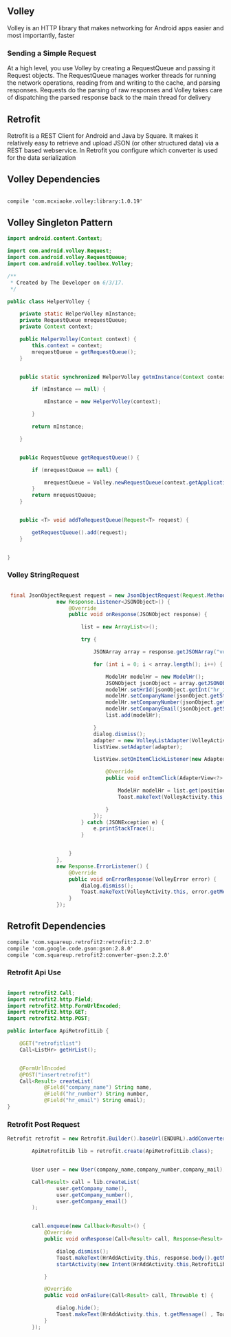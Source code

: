 ## Volley

Volley is an HTTP library that makes networking for Android apps easier and most importantly, faster
### Sending a Simple Request
At a high level, you use Volley by creating a RequestQueue and passing it Request objects. The RequestQueue manages worker threads for running the network operations, reading from and writing to the cache, and parsing responses. Requests do the parsing of raw responses and Volley takes care of dispatching the parsed response back to the main thread for delivery

## Retrofit

Retrofit is a REST Client for Android and Java by Square. It makes it relatively easy to retrieve and upload JSON (or other structured data) via a REST based webservice. In Retrofit you configure which converter is used for the data serialization
## Volley Dependencies

```xml

compile 'com.mcxiaoke.volley:library:1.0.19'

```

## Volley Singleton Pattern

```java
import android.content.Context;

import com.android.volley.Request;
import com.android.volley.RequestQueue;
import com.android.volley.toolbox.Volley;

/**
 * Created by The Developer on 6/3/17.
 */

public class HelperVolley {

    private static HelperVolley mInstance;
    private RequestQueue mrequestQueue;
    private Context context;

    public HelperVolley(Context context) {
        this.context = context;
        mrequestQueue = getRequestQueue();
    }


    public static synchronized HelperVolley getmInstance(Context context) {

        if (mInstance == null) {

            mInstance = new HelperVolley(context);

        }

        return mInstance;

    }


    public RequestQueue getRequestQueue() {

        if (mrequestQueue == null) {

            mrequestQueue = Volley.newRequestQueue(context.getApplicationContext());
        }
        return mrequestQueue;
    }


    public <T> void addToRequestQueue(Request<T> request) {

        getRequestQueue().add(request);
    }


}

```

### Volley StringRequest 

```java

 final JsonObjectRequest request = new JsonObjectRequest(Request.Method.GET, BASE_URL,
                new Response.Listener<JSONObject>() {
                    @Override
                    public void onResponse(JSONObject response) {

                        list = new ArrayList<>();

                        try {

                            JSONArray array = response.getJSONArray("volley_list");

                            for (int i = 0; i < array.length(); i++) {

                                ModelHr modelHr = new ModelHr();
                                JSONObject jsonObject = array.getJSONObject(i);
                                modelHr.setHrId(jsonObject.getInt("hr_id"));
                                modelHr.setCompanyName(jsonObject.getString("hr_name"));
                                modelHr.setCompanyNumber(jsonObject.getString("hr_num"));
                                modelHr.setCompanyEmail(jsonObject.getString("hr_mail"));
                                list.add(modelHr);

                            }
                            dialog.dismiss();
                            adapter = new VolleyListAdapter(VolleyActivity.this, list);
                            listView.setAdapter(adapter);

                            listView.setOnItemClickListener(new AdapterView.OnItemClickListener() {

                                @Override
                                public void onItemClick(AdapterView<?> parent, View view, int position, long id) {

                                    ModelHr modelHr = list.get(position);
                                    Toast.makeText(VolleyActivity.this, "if and else " + modelHr.getHrId(), Toast.LENGTH_SHORT).show();

                                }
                            });
                        } catch (JSONException e) {
                            e.printStackTrace();
                        }


                    }
                },
                new Response.ErrorListener() {
                    @Override
                    public void onErrorResponse(VolleyError error) {
                        dialog.dismiss();
                        Toast.makeText(VolleyActivity.this, error.getMessage(), Toast.LENGTH_SHORT).show();
                    }
                });

```


## Retrofit Dependencies

```xml
compile 'com.squareup.retrofit2:retrofit:2.2.0'
compile 'com.google.code.gson:gson:2.8.0'
compile 'com.squareup.retrofit2:converter-gson:2.2.0'

```

### Retrofit Api Use

```java

import retrofit2.Call;
import retrofit2.http.Field;
import retrofit2.http.FormUrlEncoded;
import retrofit2.http.GET;
import retrofit2.http.POST;

public interface ApiRetrofitLib {

    @GET("retrofitlist")
    Call<ListHr> getHrList();


    @FormUrlEncoded
    @POST("insertretrofit")
    Call<Result> createList(
            @Field("company_name") String name,
            @Field("hr_number") String number,
            @Field("hr_email") String email);
}

```
### Retrofit Post Request

```java
Retrofit retrofit = new Retrofit.Builder().baseUrl(ENDURL).addConverterFactory(GsonConverterFactory.create()).build();

        ApiRetrofitLib lib = retrofit.create(ApiRetrofitLib.class);


        User user = new User(company_name,company_number,company_mail);

        Call<Result> call = lib.createList(
                user.getCompany_name(),
                user.getCompany_number(),
                user.getCompany_email()
        );


        call.enqueue(new Callback<Result>() {
            @Override
            public void onResponse(Call<Result> call, Response<Result> response) {

                dialog.dismiss();
                Toast.makeText(HrAddActivity.this, response.body().getMessage() , Toast.LENGTH_SHORT).show();
                startActivity(new Intent(HrAddActivity.this,RetrofitLib2.class));

            }

            @Override
            public void onFailure(Call<Result> call, Throwable t) {

                dialog.hide();
                Toast.makeText(HrAddActivity.this, t.getMessage() , Toast.LENGTH_SHORT).show();
            }
        });

```
